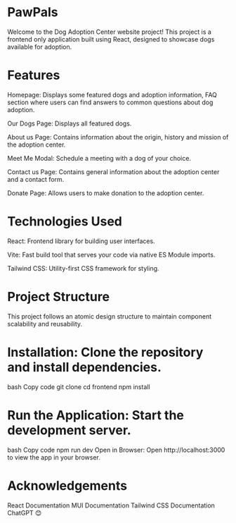 # PawPals

Welcome to the Dog Adoption Center website project! This project is a frontend only application built using React, designed to showcase dogs available for adoption.

# Features

Homepage: Displays some featured dogs and adoption information, FAQ section where users can find answers to common questions about dog adoption.

Our Dogs Page: Displays all featured dogs.

About us Page: Contains information about the origin, history and mission of the adoption center.

Meet Me Modal: Schedule a meeting with a dog of your choice.

Contact us Page: Contains general information about the adoption center and a contact form.

Donate Page: Allows users to make donation to the adoption center.

# Technologies Used

React: Frontend library for building user interfaces.

Vite: Fast build tool that serves your code via native ES Module imports.

Tailwind CSS: Utility-first CSS framework for styling.

# Project Structure

This project follows an atomic design structure to maintain component scalability and reusability.


# Installation: Clone the repository and install dependencies.

bash
Copy code
git clone <repository-url>
cd frontend
npm install

# Run the Application: Start the development server.

bash
Copy code
npm run dev
Open in Browser: Open http://localhost:3000 to view the app in your browser.

# Acknowledgements

React Documentation
MUI Documentation
Tailwind CSS Documentation
ChatGPT 😊
